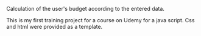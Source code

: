 Calculation of the user's budget according to the entered data.

This is my first training project for a course on Udemy for a java script. Css and html were provided as a template.
